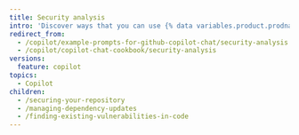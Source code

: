 ```yaml
---
title: Security analysis
intro: 'Discover ways that you can use {% data variables.product.prodname_copilot %} to improve the security of your code.'
redirect_from:
  - /copilot/example-prompts-for-github-copilot-chat/security-analysis
  - /copilot/copilot-chat-cookbook/security-analysis
versions:
  feature: copilot
topics:
  - Copilot
children:
  - /securing-your-repository
  - /managing-dependency-updates
  - /finding-existing-vulnerabilities-in-code
---
```


